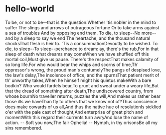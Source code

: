 # hello-world 
To be, or not to be--that is the question:Whether 'tis nobler in the mind to suffer The slings and arrows of outrageous fortune Or to take arms against a sea of troubles And by opposing end them. To die, to sleep--No more--and by a sleep to say we end The heartache, and the thousand natural shocksThat flesh is heir to. 'Tis a consummationDevoutly to be wished. To die, to sleep--To sleep--perchance to dream: ay, there's the rub,For in that sleep of death what dreams may comeWhen we have shuffled off this mortal coil,Must give us pause. There's the respectThat makes calamity of so long life.For who would bear the whips and scorns of time,Th' oppressor's wrong, the proud man's contumelyThe pangs of despised love, the law's delay,The insolence of office, and the spurnsThat patient merit of th' unworthy takes,When he himself might his quietus makeWith a bare bodkin? Who would fardels bear,To grunt and sweat under a weary life,But that the dread of something after death,The undiscovered country, from whose bournNo traveller returns, puzzles the will,And makes us rather bear those ills we haveThan fly to others that we know not of?Thus conscience does make cowards of us all,And thus the native hue of resolutionIs sicklied o'er with the pale cast of thought,And enterprise of great pitch and momentWith this regard their currents turn awryAnd lose the name of action. -- Soft you now,The fair Ophelia! -- Nymph, in thy orisonsBe all my sins remembered.
